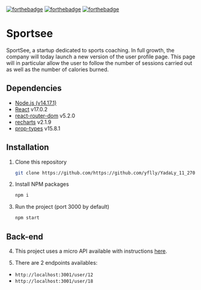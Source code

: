 [![forthebadge](https://forthebadge.com/images/badges/uses-html.svg)](https://forthebadge.com) [![forthebadge](https://forthebadge.com/images/badges/uses-css.svg)](https://forthebadge.com) [![forthebadge](https://forthebadge.com/images/badges/made-with-javascript.svg)](https://forthebadge.com)

# Sportsee

SportSee, a startup dedicated to sports coaching.
In full growth, the company will today launch a new version of the user profile page.
This page will in particular allow the user to follow the number of sessions carried out as well as the number of calories burned.

## Dependencies

- [Node.js (v14.17.1)](https://nodejs.org/en/)
- [React](https://reactjs.org/) v17.0.2
- [react-router-dom](https://reactrouter.com/web/guides/quick-start) v5.2.0
- [recharts](https://recharts.org/en-US/) v2.1.9
- [prop-types](https://www.npmjs.com/package/prop-types) v15.8.1

## Installation

1. Clone this repository
   ```sh
   git clone https://github.com/https://github.com/yflly/YadaLy_11_27012022.git
   ```
2. Install NPM packages
   ```sh
   npm i
   ```
3. Run the project (port 3000 by default)

   ```sh
   npm start
   ```

## Back-end

4. This project uses a micro API available with instructions [here](https://github.com/OpenClassrooms-Student-Center/P9-front-end-dashboard).

5. There are 2 endpoints availables:

- `http://localhost:3001/user/12`
- `http://localhost:3001/user/18`

